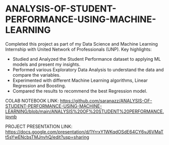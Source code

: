 # ANALYSIS-OF-STUDENT-PERFORMANCE-USING-MACHINE-LEARNING
Completed this project as part of my Data Science and Machine Learning Internship with United Network of Professionals (UNP).
Key highlights:
- Studied and Analyzed the Student Performance dataset to applying ML models and present my insights. 
- Performed various Exploratory Data Analysis to understand the data and compare the variables.
- Experimented with different Machine Learning algorithms, Linear Regression and Boosting.
- Compared the results to recommend the best Regression model. 

COLAB NOTEBOOK LINK:
https://github.com/saranazz/ANALYSIS-OF-STUDENT-PERFORMANCE-USING-MACHINE-LEARNING/blob/main/ANALYSIS%20OF%20STUDENT%20PERFORMANCE.ipynb

PROJECT PRESENTATION LINK: 
https://docs.google.com/presentation/d/1YrrxY1WKqdOSdE64CY6vJ6VMaTt5sYwENcbsTMJnvhQ/edit?usp=sharing

